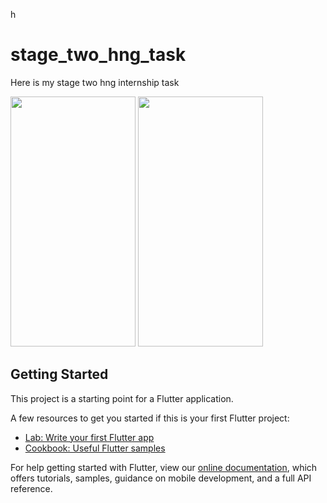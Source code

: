 

h



# stage_two_hng_task

Here is my stage two hng internship task

<img src="https://media.giphy.com/media/mZVSovEJOJokEX9z0y/giphy.gif" width="200" height="400" /> <img src="https://media.giphy.com/media/BjJA0PpZ1v4Bs28iBA/giphy.gif" width="200" height="400" />




## Getting Started

This project is a starting point for a Flutter application.

A few resources to get you started if this is your first Flutter project:

- [Lab: Write your first Flutter app](https://flutter.dev/docs/get-started/codelab)
- [Cookbook: Useful Flutter samples](https://flutter.dev/docs/cookbook)

For help getting started with Flutter, view our
[online documentation](https://flutter.dev/docs), which offers tutorials,
samples, guidance on mobile development, and a full API reference.
